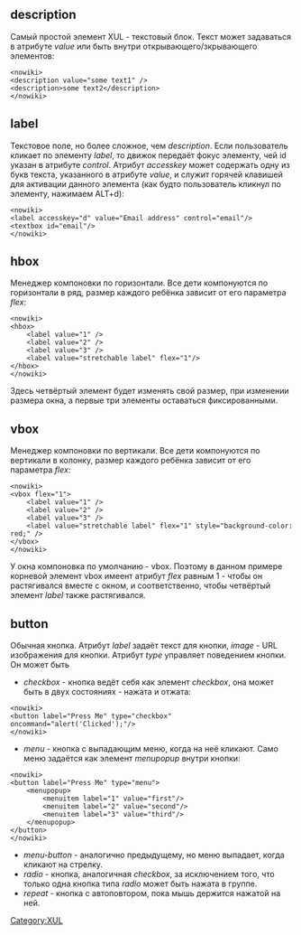 ## description

Самый простой элемент XUL - текстовый блок. Текст может задаваться в
атрибуте *value* или быть внутри открывающего/зкрывающего элементов:

    <nowiki>
    <description value="some text1" />
    <description>some text2</description>
    </nowiki>

## label

Текстовое поле, но более сложное, чем *description*. Если пользователь
кликает по элементу *label*, то движок передаёт фокус элементу, чей id
указан в атрибуте *control*. Атрибут *accesskey* может содержать одну из
букв текста, указанного в атрибуте *value*, и служит горячей клавишей
для активации данного элемента (как будто пользователь кликнул по
элементу, нажимаем ALT+d):

    <nowiki>
    <label accesskey="d" value="Email address" control="email"/>
    <textbox id="email"/>
    </nowiki>

## hbox

Менеджер компоновки по горизонтали. Все дети компонуются по горизонтали
в ряд, размер каждого ребёнка зависит от его параметра *flex*:

    <nowiki>
    <hbox>
        <label value="1" />
        <label value="2" />
        <label value="3" />
        <label value="stretchable label" flex="1"/>
    </hbox>
    </nowiki>

Здесь четвёртый элемент будет изменять свой размер, при изменении
размера окна, а первые три элементы оставаться фиксированными.

## vbox

Менеджер компоновки по вертикали. Все дети компонуются по вертикали в
колонку, размер каждого ребёнка зависит от его параметра *flex*:

    <nowiki>
    <vbox flex="1">
        <label value="1" />
        <label value="2" />
        <label value="3" />
        <label value="stretchable label" flex="1" style="background-color: red;" />
    </vbox>
    </nowiki>

У окна компоновка по умолчанию - vbox. Поэтому в данном примере корневой
элемент vbox имеент атрибут *flex* равным 1 - чтобы он растягивался
вместе с окном, и соответственно, чтобы четвёртый элемент *label*
также растягивался.

## button

Обычная кнопка. Атрибут *label* задаёт текст для кнопки, *image* - URL
изображения для кнопки. Атрибут *type* управляет поведением кнопки. Он
может быть

  - *checkbox* - кнопка ведёт себя как элемент *checkbox*, она может
    быть в двух состояниях - нажата и отжата:

<!-- end list -->

    <nowiki>
    <button label="Press Me" type="checkbox" oncommand="alert('Clicked');"/>
    </nowiki>

  - *menu* - кнопка с выпадающим меню, когда на неё кликают. Само меню
    задаётся как элемент *menupopup* внутри кнопки:

<!-- end list -->

    <nowiki>
    <button label="Press Me" type="menu">
        <menupopup>
            <menuitem label="1" value="first"/>
            <menuitem label="2" value="second"/>
            <menuitem label="3" value="third"/>
        </menupopup>
    </button>
    </nowiki>

  - *menu-button* - аналогично предыдущему, но меню выпадает, когда
    кликают на стрелку.
  - *radio* - кнопка, аналогичная *checkbox*, за исключением того, что
    только одна кнопка типа *radio* может быть нажата в группе.
  - *repeat* - кнопка с автоповтором, пока мышь держится нажатой на ней.

[Category:XUL](Category:XUL)